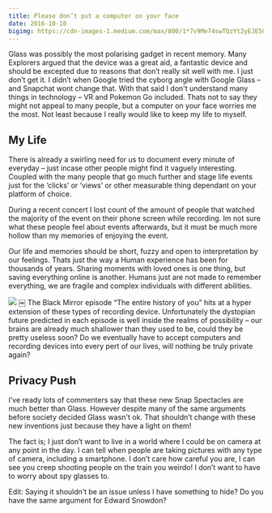 ```yaml
---
title: Please don’t put a computer on your face
date: 2016-10-10
bigimg: https://cdn-images-1.medium.com/max/800/1*7v9Me74swTQzYt2yEJE5GQ.jpeg
---
```

Glass was possibly the most polarising gadget in recent memory. Many Explorers argued that the device was a great aid, a fantastic device and should be excepted due to reasons that don’t really sit well with me. I just don’t get it. I didn’t when Google tried the cyborg angle with Google Glass – and Snapchat wont change that.
With that said I don't understand many things in technology – VR and Pokemon Go included. Thats not to say they might not appeal to many people, but a computer on your face worries me the most. Not least because I really would like to keep my life to myself.

## My Life
There is already a swirling need for us to document every minute of everyday – just incase other people might find it vaguely interesting. Coupled with the many people that go much further and stage life events just for the ‘clicks’ or ‘views’ or other measurable thing dependant on your platform of choice.

During a recent concert I lost count of the amount of people that watched the majority of the event on their phone screen while recording. Im not sure what these people feel about events afterwards, but it must be much more hollow than my memories of enjoying the event.

Our life and memories should be short, fuzzy and open to interpretation by our feelings. Thats just the way a Human experience has been for thousands of years. Sharing moments with loved ones is one thing, but saving everything online is another. Humans just are not made to remember everything, we are fragile and complex individuals with different abilities.

![][image-1]
￼
The Black Mirror episode “The entire history of you” hits at a hyper extension of these types of recording device. Unfortunately the dystopian future predicted in each episode is well inside the realms of possibility – our brains are already much shallower than they used to be, could they be pretty useless soon? Do we eventually have to accept computers and recording devices into every pert of our lives, will nothing be truly private again?

## Privacy Push
I’ve ready lots of commenters say that these new Snap Spectacles are much better than Glass. However despite many of the same arguments before society decided Glass wasn't ok. That shouldn’t change with these new inventions just because they have a light on them!

The fact is; I just don’t want to live in a world where I could be on camera at any point in the day. I can tell when people are taking pictures with any type of camera, including a smartphone. I don’t care how careful you are, I can see you creep shooting people on the train you weirdo! I don’t want to have to worry about spy glasses to.

Edit: Saying it shouldn’t be an issue unless I have something to hide? Do you have the same argument for Edward Snowdon?

[image-1]:	https://cdn-images-1.medium.com/max/800/1*g0DFe9OtFV6anjx4sGyqsg.jpeg
